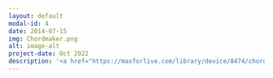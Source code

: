 ```yaml
---
layout: default
modal-id: 4
date: 2014-07-15
img: Chordmaker.png
alt: image-alt
project-date: Oct 2022
description: '<a href="https://maxforlive.com/library/device/8474/chordmaker">ChordMaker</a> is my original MIDI effect plugin that can match diatonic seven chords to melody notes in real time. It supports selecting from 24 different natural minor/major scales, customizing the number of melody notes (up to 16), and matching chords at a certain sequence (some will be matched but some won’t). Users can also select the type of every chord (For example minor/major, dominant, and half-diminished chords). In order to improve user experience, I also designed an automated reset module and a lag module for every chord note to simulate the effect of a real person’s playing.(<a href="https://youtu.be/n4WbbN9dcpQ">Demonstration Video(Part 2)</a> / <a href="https://drive.google.com/file/d/1b8KEJTQKnkThMZUUEPSMl6Gj_geIevxn/view?usp=share_link">Introduction Document</a>)'
---
```


